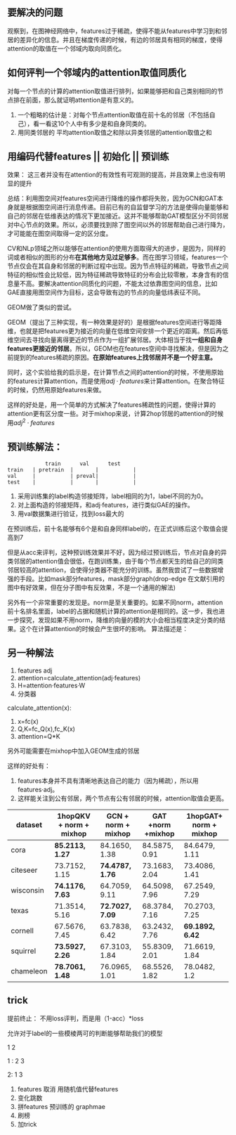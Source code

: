 ## 要解决的问题
观察到，在图神经网络中，features过于稀疏，使得不能从features中学习到和邻居的差异化的信息。并且在梯度传递的时候，有边的邻居具有相同的梯度，使得attention的取值在一个邻域内取向同质化。


## 如何评判一个邻域内的attention取值同质化

对每一个节点的计算的attention取值进行排列，如果能够把和自己类别相同的节点排在前面，那么就证明attention是有意义的。

1. 一个粗略的估计是：对每个节点attention取值在前十名的邻居（不包括自己），看一看这10个人中有多少是和自身同类的。
2. 用同类邻居的 平均attention取值之和除以异类邻居的attention取值之和

## 用编码代替features || 初始化 || 预训练

效果： 这三者并没有在attention的有效性有可观测的提高，并且效果上也没有明显的提升

总结：利用图空间对features空间进行降维的操作都将失败，因为GCN和GAT本身就是根据图空间进行消息传递。目前已有的自监督学习的方法是使得向量能够和自己的邻居在低维表达的情况下更加接近。这并不能够帮助GAT模型区分不同邻居对中心节点的效果。所以，必须要找到除了图空间以外的邻居帮助自己进行降为，才可能能在图空间取得一定的区分度。

CV和NLp领域之所以能够在attention的使用方面取得大的进步，是因为，同样的词或者相似的图形的分布**在其他地方见过足够多**。而在图学习领域，features一个节点仅会在其自身和邻居的判断过程中出现。因为节点特征的稀疏，导致节点之间特征的相似性会比较低，因为特征稀疏导致特征的分布会比较零散，本身含有的信息量不高。要解决attention同质化的问题，不能太过依靠图空间的信息，比如GAE直接用图空间作为目标，这会导致有边的节点的向量低纬表征不同。

GEOM做了类似的尝试。

GEOM（提出了三种实现，有一种效果是好的）是根据features空间进行等距降维，也就是把features更为接近的向量在低维空间安排一个更近的距离。然后再低维空间去寻找向量离得更近的节点作为一组扩展邻居。大体相当于找**一组和自身features更接近的邻居**。所以，GEOM也在features空间中寻找解决，但是因为之前提到的features稀疏的原因。**在原始features上找邻居并不是一个好主意。**



同时，这个实验给我的启示是，在计算节点之间的attention的时候，不使用原始的features计算attention，而是使用$adj·features$来计算attention。在聚合特征的时候，仍然用原始features来做。

这样的好处是，用一个简单的方式解决了features稀疏性的问题，使得计算的attention更有区分度一些。对于mixhop来说，计算2hop邻居的attention的时候用$adj^2·features$


## 预训练解法：
        
                train      val      test
    train   | pretrain  |       |           |
    val     |           | preval|           |
    test    |           |       |           |


1. 采用训练集的label构造邻接矩阵，label相同的为1，label不同的为0。
2. 对上面构造的邻接矩阵，和adj·features，进行类似GAE的操作。
3. 用val数据集进行验证，找到loss最大的


在预训练后，前十名能够有6个是和自身同样label的，在正式训练后这个取值会提高到7

但是从acc来评判，这种预训练效果并不好，因为经过预训练后，节点对自身的异类邻居的attention值会很低，在跑训练集，由于每个节点都天生的给自己的同类邻居较高的attention，会使得分类器不能充分的训练。虽然我尝试了一些数据增强的手段。比如mask部分features，mask部分graph(drop-edge 在文献引用的图中有好效果，但在分子图中有反效果，不是一个通用的解法)



另外有一个非常重要的发现是。norm是至关重要的。如果不同norm，attention前十名排名里面，label的占据和随机计算的attention是相同的。这一步，我也进一步探究，发现如果不用norm，降维的向量的模的大小会相当程度决定分类的结果。这个在计算attention的时候会产生很坏的影响。
算法描述是：

## 另一种解法
1. features adj
2. attention=calculate_attention(adj·features)
3. H=attention·features·W
4. 分类器


calculate_attention(x):
1. x=fc(x)
2. Q,K=fc_Q(x),fc_K(x)
3. attention=Q*K
   

另外可能需要在mixhop中加入GEOM生成的邻居

这样的好处有：
1. features本身并不具有清晰地表达自己的能力（因为稀疏），所以用features·adj。
2. 这样能关注到公有邻居，两个节点有公有邻居的时候，attention取值会更高。

| dataset | 1hopQKV  + norm + mixhop      | GCN + norm + mixhop          | GAT  +norm +mixhop         | 1hopGAT+ norm + mixhop        |
| ------- | ------------- | ------------- | ------------- | ------------- |
| cora    | **85.2113, 1.27** | 84.1650, 1.38 | 84.5875, 0.91 | 84.6479, 1.11 |
|citeseer|73.7152, 1.15 | **74.4787, 1.76** | 73.1683, 2.04 | 73.4086, 1.41|
|wisconsin| **74.1176, 7.63** | 64.7059, 9.11 | 64.5098, 7.96| 67.2549, 7.29|
|texas|71.3514, 5.16 | **72.7027, 7.09**  | 68.3784, 7.16 |  70.2703, 7.25|
|cornell|67.5676, 7.45 | 63.7838, 6.42 | 63.2432, 7.76 | **69.1892, 6.42**|
|squirrel|**73.5927, 2.26** | 67.3103, 1.84 | 55.8309, 2.01 | 71.6619, 1.84
|chameleon|**78.7061, 1.48** | 76.0965, 1.01 | 68.5526, 1.82|78.0482, 1.2|

## trick
提前终止： 不用loss评判，而是用（1-acc）*loss

允许对于label的一些模棱两可的判断能够帮助我们的模型



1 2 

1 : 2 3

2: 1 3

1. features 取消 用随机值代替features
2. 变化跳数
3. 拼features 预训练的 graphmae
4. 刷榜
5. 加trick